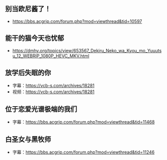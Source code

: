 ## 别当欧尼酱了！

- https://bbs.acgrip.com/forum.php?mod=viewthread&tid=10597

## 能干的猫今天也忧郁

- https://dmhy.org/topics/view/653567_Dekiru_Neko_wa_Kyou_mo_Yuuutsu_12_WEBRIP_1080P_HEVC_MKV.html

## 放学后失眠的你

- 字幕：https://vcb-s.com/archives/18281
- 视频：https://vcb-s.com/archives/18281

## 位于恋爱光谱极端的我们

- 字幕：https://bbs.acgrip.com/forum.php?mod=viewthread&tid=11468

## 白圣女与黑牧师

- 字幕：https://bbs.acgrip.com/forum.php?mod=viewthread&tid=11246